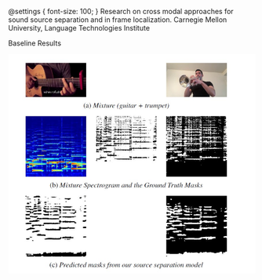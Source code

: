 @settings {
  font-size: 100;
}
Research on cross modal approaches for sound source separation and in frame localization. Carnegie Mellon University, Language Technologies Institute

Baseline Results 

![image](baseline_results/combined_pipeline.jpg)

